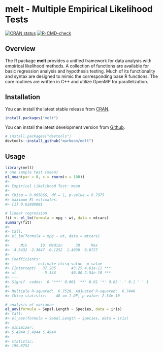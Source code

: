 
<!-- README.md is generated from README.Rmd. Please edit that file -->

# melt - Multiple Empirical Likelihood Tests

<!-- badges: start -->

[![CRAN
status](https://www.r-pkg.org/badges/version/melt)](https://CRAN.R-project.org/package=melt)
[![R-CMD-check](https://github.com/markean/melt/actions/workflows/R-CMD-check.yaml/badge.svg)](https://github.com/markean/melt/actions/workflows/R-CMD-check.yaml)
<!-- badges: end -->

## Overview

The R package **melt** provides a unified framework for data analysis
with empirical likelihood methods. A collection of functions are
available for basic regression analysis and hypothesis testing. Much of
its functionality and syntax are designed to mimic the corresponding
base R functions. The core routines are written in C++ and utilize
OpenMP for parallelization.

## Installation

You can install the latest stable release from
[CRAN](https://cran.r-project.org/package=melt).

``` r
install.packages("melt")
```

You can install the latest development version from
[Github](https://github.com/markean/melt).

``` r
# install.packages("devtools")
devtools::install_github("markean/melt")
```

## Usage

``` r
library(melt)
# one sample test (mean) 
el_mean(par = 0, x = rnorm(n = 100))  
#> 
#> Empirical Likelihood Test: mean 
#> 
#> Chisq = 0.065866, df = 1, p-value = 0.7975
#> maximum EL estimates:
#> [1] 0.02888881

# linear regression
fit <- el_lm(formula = mpg ~ wt, data = mtcars)
summary(fit)
#> 
#> Call:
#> el_lm(formula = mpg ~ wt, data = mtcars)
#> 
#>     Min      1Q  Median      3Q     Max 
#> -4.5432 -2.3647 -0.1252  1.4096  6.8727 
#> 
#> Coefficients:
#>             estimate chisq-value  p-value    
#> (Intercept)   37.285       43.25 4.81e-11 ***
#> wt            -5.344       40.00 2.54e-10 ***
#> ---
#> Signif. codes:  0 '***' 0.001 '**' 0.01 '*' 0.05 '.' 0.1 ' ' 1
#> 
#> Multiple R-squared:  0.7528, Adjusted R-squared:  0.7446 
#> Chisq-statistic:    40 on 1 DF, p-value: 2.54e-10

# analysis of variance
el_aov(formula = Sepal.Length ~ Species, data = iris)
#> Call:
#> el_aov(formula = Sepal.Length ~ Species, data = iris)
#> 
#> minimizer:
#> 5.4944 5.4944 5.4944
#> 
#> statistic:
#> 199.6752
```
